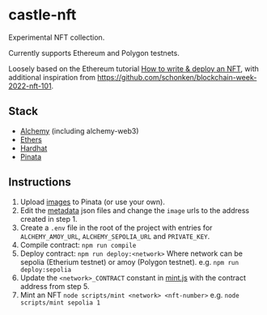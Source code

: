 # castle-nft

Experimental NFT collection.

Currently supports Ethereum and Polygon testnets.

Loosely based on the Ethereum tutorial [How to write & deploy an NFT](https://ethereum.org/en/developers/tutorials/how-to-write-and-deploy-an-nft/), with additional inspiration from https://github.com/schonken/blockchain-week-2022-nft-101.

## Stack

-   [Alchemy](https://www.alchemy.com/) (including alchemy-web3)
-   [Ethers](https://github.com/ethers-io/ethers.js)
-   [Hardhat](https://hardhat.org/)
-   [Pinata](https://app.pinata.cloud/)

## Instructions

1. Upload [images](images) to Pinata (or use your own).
2. Edit the [metadata](metadata) json files and change the `image` urls to the address created in step 1.
3. Create a `.env` file in the root of the project with entries for `ALCHEMY_AMOY_URL`, `ALCHEMY_SEPOLIA_URL` and `PRIVATE_KEY`.
4. Compile contract:
   `npm run compile`
5. Deploy contract:
   `npm run deploy:<network>`
   Where network can be sepolia (Etherium testnet) or amoy (Polygon testnet).
   e.g.
   `npm run deploy:sepolia`
6. Update the `<network>_CONTRACT` constant in [mint.js](scripts/mint.js) with the contract address from step 5.
7. Mint an NFT
   `node scripts/mint <network> <nft-number>`
   e.g.
   `node scripts/mint sepolia 1`
